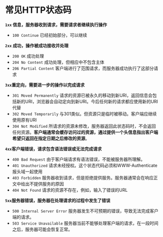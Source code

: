 # 常见HTTP状态码


**`1xx` 信息，服务器收到请求，需要请求者继续执行操作**

- `100 Continue` 已经初始部分，可以继续

**`2xx` 成功，操作被成功接收并处理**

- `200 OK` 成功处理
- `204 No Content` 成功处理，但相应中不包含主体
- `206 Partial Content` 客户端进行了范围请求，而服务器成功执行了这部分请求

**`3xx`重定向，需要进一步的操作以完成请求**

- `301 Moved Permanently` 请求的资源已被永久的移动到新URI，返回信息会包括新的URI，浏览器会自动定向到新URI。今后任何新的请求都应使用新的URI代替
- `302 Moved Temporarily` 与301类似。但资源只是临时被移动。客户端应继续使用原有URI
- `304 Not Modified` 所请求的资源未修改，服务器返回此状态码时，不会返回任何资源。**客户端通常会缓存访问过的资源，通过提供一个头信息指出客户端希望只返回在指定日期之后修改的资源**。

**`4xx`客户端错误，请求包含语法错误或无法完成请求**

- `400 Bad Request` 由于客户端请求有语法错误，不能被服务器所理解。
- `401 Unauthorized` 请求未经授权。这个状态代码必须和WWW-Authenticate报头域一起使用
- `403 Forbidden` 服务器收到请求，但是拒绝提供服务。服务器通常会在响应正文中给出不提供服务的原因
- `404 Not Found` 请求的资源不存在，例如，输入了错误的URL

**`5xx`服务器错误，服务器在处理请求的过程中发生了错误**

- `500 Internal Server Error` 服务器发生不可预期的错误，导致无法完成客户端的请求。
- `503 Service Unavailable` 服务器当前不能够处理客户端的请求，在一段时间之后，服务器可能会恢复正常。
